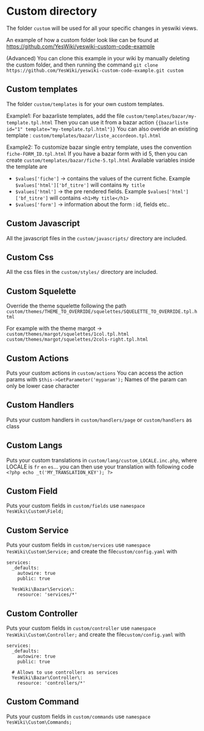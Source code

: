 # Custom directory

The folder `custom` will be used for all your specific changes in yeswiki views.

An example of how a custom folder look like can be found at https://github.com/YesWiki/yeswiki-custom-code-example

(Advanced) You can clone this example in your wiki by manually deleting the custom folder, and then running the command `git clone https://github.com/YesWiki/yeswiki-custom-code-example.git custom`

## Custom templates

The folder `custom/templates` is for your own custom templates.

Example1: For bazarliste templates, add the file `custom/templates/bazar/my-template.tpl.html`
Then you can use it from a bazar action `{{bazarliste id="1" template="my-template.tpl.html"}}`
You can also overide an existing template : `custom/templates/bazar/liste_accordeon.tpl.html`

Example2: To customize bazar single entry template, uses the convention `fiche-FORM_ID.tpl.html`
If you have a bazar form with id 5, then you can create `custom/templates/bazar/fiche-5.tpl.html`
Available variables inside the template are
 - `$values['fiche']` -> contains the values of the current fiche. Example `$values['html']['bf_titre']` will contains `My title`
 - `$values['html']` -> the pre rendered fields. Example `$values['html']['bf_titre']` will contains `<h1>My title</h1>`
 - `$values['form']` -> information about the form : id, fields etc..

## Custom Javascript

All the javascript files in the `custom/javascripts/` directory are included.

## Custom Css

All the css files in the `custom/styles/` directory are included.

## Custom Squelette

Override the theme squelette following the path `custom/themes/THEME_TO_OVERRIDE/squelettes/SQUELETTE_TO_OVERRIDE.tpl.html`

For example with the theme margot ->  
`custom/themes/margot/squelettes/1col.tpl.html`  
`custom/themes/margot/squelettes/2cols-right.tpl.html`

## Custom Actions

Puts your custom actions in `custom/actions`
You can access the action params with `$this->GetParameter('myparam');`
Names of the param can only be lower case character

## Custom Handlers

Puts your custom handlers in `custom/handlers/page` or `custom/handlers` as class

## Custom Langs

Puts your custom translations in `custom/lang/custom_LOCALE.inc.php`, where LOCALE is `fr` `en` `es`...
you can then use your translation with following code `<?php echo _t('MY_TRANSLATION_KEY'); ?>`

## Custom Field

Puts your custom fields in `custom/fields`
use `namespace YesWiki\Custom\Field;`

## Custom Service

Puts your custom fields in `custom/services`
use `namespace YesWiki\Custom\Service;`
and create the file`custom/config.yaml` with

```
services:
  _defaults:
    autowire: true
    public: true

  YesWiki\Bazar\Service\:
    resource: 'services/*'
```

## Custom Controller

Puts your custom fields in `custom/controller`
use `namespace YesWiki\Custom\Controller;`
and create the file`custom/config.yaml` with

```
services:
  _defaults:
    autowire: true
    public: true

  # Allows to use controllers as services
  YesWiki\Bazar\Controller\:
    resource: 'controllers/*'
```

## Custom Command

Puts your custom fields in `custom/commands`
use `namespace YesWiki\Custom\Commands;`